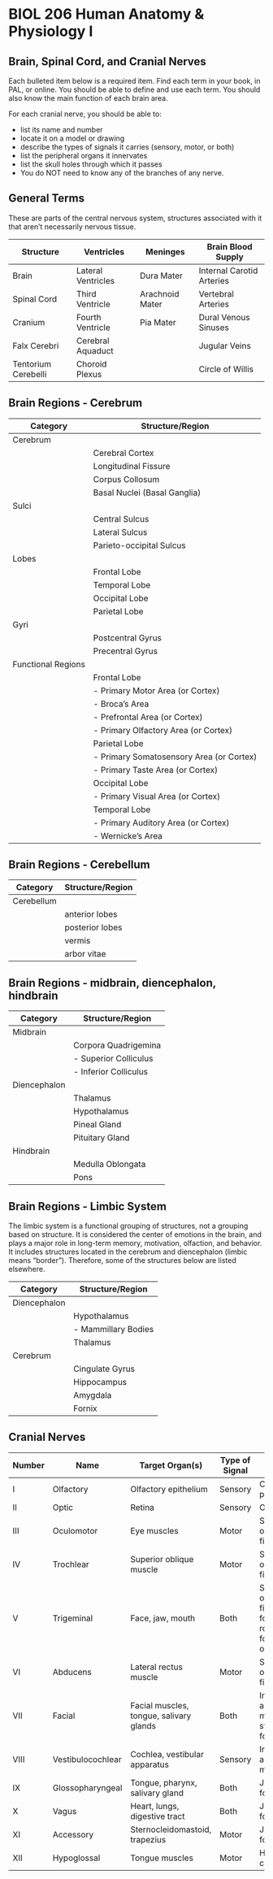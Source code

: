 <p style='text-align: center;'> <h1>BIOL 206 Human Anatomy & Physiology I </h1> </p>
<p style='text-align: center;'> <h2> Brain, Spinal Cord, and Cranial Nerves</h2> </p>

Each bulleted item below is a required item. Find each term in your book, in PAL, or online. You should be able to define and use each term. You should also know the main function of each brain area.

For each cranial nerve, you should be able to:

+ list its name and number
+ locate it on a model or drawing
+ describe the types of signals it carries (sensory, motor, or both)
+ list the peripheral organs it innervates
+ list the skull holes through which it passes
+ You do NOT need to know any of the branches of any nerve.

## General Terms
These are parts of the central nervous system, structures associated with it that aren’t necessarily nervous tissue.

| Structure           | Ventricles          | Meninges       | Brain Blood Supply       |
|---------------------|---------------------|----------------|--------------------------|
| Brain               | Lateral Ventricles  | Dura Mater     | Internal Carotid Arteries|
| Spinal Cord         | Third Ventricle     | Arachnoid Mater| Vertebral Arteries       |
| Cranium             | Fourth Ventricle    | Pia Mater      | Dural Venous Sinuses     |
| Falx Cerebri        | Cerebral Aquaduct   |                | Jugular Veins            |
| Tentorium Cerebelli | Choroid Plexus      |                | Circle of Willis         |

## Brain Regions - Cerebrum

| Category          | Structure/Region                          |
|-------------------|-------------------------------------------|
| Cerebrum          |                                           |
|                   | Cerebral Cortex                           |
|                   | Longitudinal Fissure                      |
|                   | Corpus Collosum                           |
|                   | Basal Nuclei (Basal Ganglia)              |
| Sulci             |                                           |
|                   | Central Sulcus                            |
|                   | Lateral Sulcus                            |
|                   | Parieto-occipital Sulcus                  |
| Lobes             |                                           |
|                   | Frontal Lobe                              |
|                   | Temporal Lobe                             |
|                   | Occipital Lobe                            |
|                   | Parietal Lobe                             |
| Gyri              |                                           |
|                   | Postcentral Gyrus                         |
|                   | Precentral Gyrus                          |
| Functional Regions|                                           |
|                   | Frontal Lobe                              |
|                   |   - Primary Motor Area (or Cortex)          |
|                   |   - Broca’s Area                            |
|                   |   - Prefrontal Area (or Cortex)             |
|                   |   - Primary Olfactory Area (or Cortex)      |
|                   | Parietal Lobe                             |
|                   |   - Primary Somatosensory Area (or Cortex)  |
|                   |   - Primary Taste Area (or Cortex)          |
|                   | Occipital Lobe                            |
|                   |   - Primary Visual Area (or Cortex)         |
|                   | Temporal Lobe                             |
|                   |   - Primary Auditory Area (or Cortex)       |
|                   |   - Wernicke’s Area                         |

## Brain Regions - Cerebellum

| Category          | Structure/Region                          |
|-------------------|-------------------------------------------|
| Cerebellum          |                                           |
|           | anterior lobes                                        |
|           | posterior lobes                                          |
|           | vermis                                         |
|           |  arbor vitae                                         |

## Brain Regions - midbrain, diencephalon, hindbrain

| Category       | Structure/Region            |
|----------------|-----------------------------|
| Midbrain       |                             |
|                | Corpora Quadrigemina        |
|                |   - Superior Colliculus       |
|                |   - Inferior Colliculus       |
| Diencephalon   |                             |
|                | Thalamus                    |
|                | Hypothalamus                |
|                | Pineal Gland                |
|                | Pituitary Gland             |
| Hindbrain      |                             |
|                | Medulla Oblongata           |
|                | Pons                        |

## Brain Regions - Limbic System

The limbic system is a functional grouping of structures, not a grouping based on structure. It is considered the center of emotions in the brain, and plays a major role in long-term memory, motivation, olfaction, and behavior. It includes structures located in the cerebrum and diencephalon (limbic means “border”). Therefore, some of the structures below are listed elsewhere.

| Category       | Structure/Region            |
|----------------|-----------------------------|
|       Diencephalon         |                 |
|                |   Hypothalamus              |
|                |     - Mammillary Bodies       |
|                |   Thalamus                  |
|       Cerebrum         |                     |
|                |   Cingulate Gyrus           |
|                |   Hippocampus               |
|                |   Amygdala                  |
|                |   Fornix                    |

## Cranial Nerves

| Number | Name               | Target Organ(s)              | Type of Signal | Skull Foramen       |
|--------|--------------------|------------------------------|----------------|---------------------|
| I      | Olfactory          | Olfactory epithelium         | Sensory        | Cribriform plate    |
| II     | Optic              | Retina                       | Sensory        | Optic canal         |
| III    | Oculomotor         | Eye muscles                  | Motor          | Superior orbital fissure |
| IV     | Trochlear          | Superior oblique muscle      | Motor          | Superior orbital fissure |
| V      | Trigeminal         | Face, jaw, mouth             | Both           | Superior orbital fissure, foramen rotundum, foramen ovale |
| VI     | Abducens           | Lateral rectus muscle        | Motor          | Superior orbital fissure |
| VII    | Facial             | Facial muscles, tongue, salivary glands | Both | Internal acoustic meatus, stylomastoid foramen |
| VIII   | Vestibulocochlear  | Cochlea, vestibular apparatus | Sensory      | Internal acoustic meatus |
| IX     | Glossopharyngeal   | Tongue, pharynx, salivary gland | Both      | Jugular foramen     |
| X      | Vagus              | Heart, lungs, digestive tract | Both         | Jugular foramen     |
| XI     | Accessory          | Sternocleidomastoid, trapezius | Motor       | Jugular foramen     |
| XII    | Hypoglossal        | Tongue muscles               | Motor          | Hypoglossal canal   |
